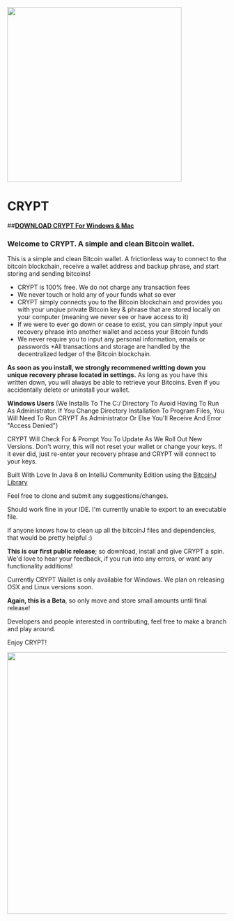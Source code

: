
<img src="http://cryptsafe.io/Pictures/cryptlogoshadow.png" width="400">

# __**CRYPT**__

##__[DOWNLOAD CRYPT For Windows & Mac](http://bit.ly/CRYPT-Download "Download CRYPT Bitcoin Wallet")__

### Welcome to CRYPT. A simple and clean Bitcoin wallet.

This is a simple and clean Bitcoin wallet. A frictionless way to connect to the bitcoin blockchain, receive a wallet address and backup phrase, and start storing and sending bitcoins!

* CRYPT is 100% free. We do not charge any transaction fees
* We never touch or hold any of your funds what so ever
* CRYPT simply connects you to the Bitcoin blockchain and provides you with your unqiue private Bitcoin key & phrase that are stored locally on your computer (meaning we never see or have access to it)
* If we were to ever go down or cease to exist, you can simply input your recovery phrase into another wallet and access your Bitcoin funds
* We never require you to input any personal information, emails or passwords
*All transactions and storage are handled by the decentralized ledger of the Bitcoin blockchain.

__As soon as you install, we strongly recommened writting down you unique recovery phrase located in settings.__ As long as you have this written down, you will always be able to retrieve your Bitcoins. Even if you accidentally delete or uninstall your wallet.

__Windows Users__ (We Installs To The C:/ Directory To Avoid Having To Run As Administrator. If You Change Directory Installation To Program Files, You Will Need To Run CRYPT As Administrator Or Else You'll Receive And Error "Access Denied")

CRYPT Will Check For & Prompt You To Update As We Roll Out New Versions. Don't worry, this will not reset your wallet or change your keys. If it ever did, just re-enter your recovery phrase and CRYPT will connect to your keys.

Built With Love In Java 8 on IntelliJ Community Edition using the [BitcoinJ Library](https://github.com/bitcoinj/bitcoinj)


Feel free to clone and submit any suggestions/changes. 

Should work fine in your IDE. I'm currently unable to export to an executable file.

If anyone knows how to clean up all the bitcoinJ files and dependencies, that would be pretty helpful :)

**This is our first public release**; so download, install and give CRYPT a spin. We'd love to hear your feedback, if you run into any errors, or want any functionality additions!

Currently CRYPT Wallet is only available for Windows. We plan on releasing OSX and Linux versions soon.

**Again, this is a Beta**, so only move and store small amounts until final release!

Developers and people interested in contributing, feel free to make a branch and play around. 

Enjoy CRYPT!

<img src="http://cryptsafe.io/Pictures/walletscreenshot1.PNG" width="600">
